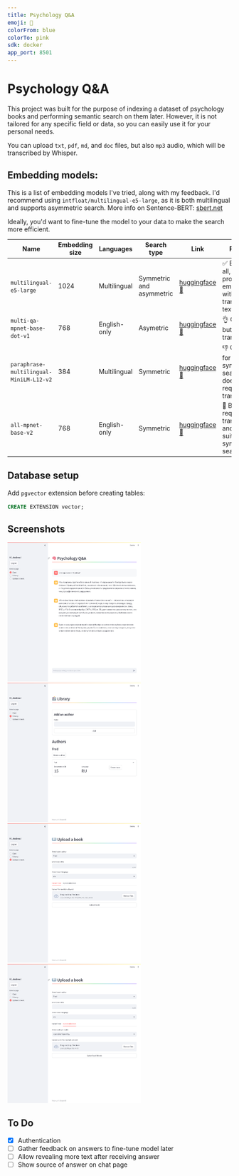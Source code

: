 ```yaml
---
title: Psychology Q&A
emoji: 🧠
colorFrom: blue
colorTo: pink
sdk: docker
app_port: 8501
---
```


# Psychology Q&A

This project was built for the purpose of indexing a dataset of
psychology books and performing semantic search on them later.
However, it is not tailored for any specific field or data, so
you can easily use it for your personal needs.

You can upload `txt`, `pdf`, `md`, and `doc` files, but also
`mp3` audio, which will be transcribed by Whisper.

## Embedding models:

This is a list of embedding models I've tried, along with my
feedback. I'd recommend using `intfloat/multilingual-e5-large`,
as it is both multilingual and supports asymmetric search.
More info on Sentence-BERT: [sbert.net](https://www.sbert.net/)

Ideally, you'd want to fine-tune the model to your data
to make the search more efficient.

| Name                                    | Embedding size | Languages    | Search type              | Link                                                                                                | Results                                                               |
| --------------------------------------- | -------------- | ------------ | ------------------------ | --------------------------------------------------------------------------------------------------- | --------------------------------------------------------------------- |
| `multilingual-e5-large`                 | 1024           | Multilingual | Symmetric and asymmetric | [huggingface 🤗](https://huggingface.co/intfloat/multilingual-e5-large)                              | ✅ Best of all, allows producing embeddings without translating text   |
| `multi-qa-mpnet-base-dot-v1`            | 768            | English-only | Asymetric                | [huggingface 🤗](https://huggingface.co/sentence-transformers/multi-qa-mpnet-base-dot-v1)            | 👌 Good, but requires translation                                      |
| `paraphrase-multilingual-MiniLM-L12-v2` | 384            | Multilingual | Symmetric                | [huggingface 🤗](https://huggingface.co/sentence-transformers/paraphrase-multilingual-MiniLM-L12-v2) | 👎 Only fits for symmetric search, but does not require translation    |
| `all-mpnet-base-v2`                     | 768            | English-only | Symmetric                | [huggingface 🤗](https://huggingface.co/sentence-transformers/all-mpnet-base-v2)                     | 🚫 Bad, requires translation and is only suitable for symmetric search |

## Database setup

Add `pgvector` extension before creating tables:

```sql
CREATE EXTENSION vector;
```

## Screenshots

<img src="./assets/chat_page.png" alt="Chat page with example answers" width=300>
<img src="./assets/library_page.png" alt="List of authors and book profiles" width=300>
<img src="./assets/upload_page.png" alt="Upload page for books" width=300>
<img src="./assets/upload_audio_page.png" alt="Upload page for audio" width=300>

## To Do

- [x] Authentication
- [ ] Gather feedback on answers to fine-tune model later
- [ ] Allow revealing more text after receiving answer
- [ ] Show source of answer on chat page
